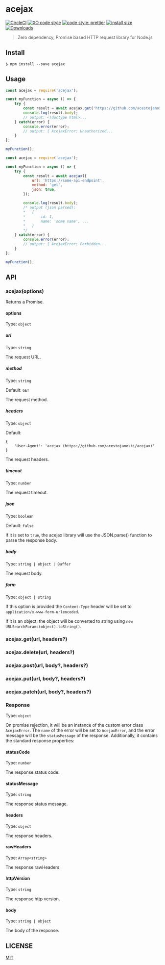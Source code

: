# acejax
[![CircleCI](https://circleci.com/gh/acestojanoski/acejax/tree/master.svg?style=svg)](https://circleci.com/gh/acestojanoski/acejax/tree/master)
[![XO code style](https://img.shields.io/badge/code_style-XO-5ed9c7.svg)](https://github.com/xojs/xo)
[![code style: prettier](https://img.shields.io/badge/code_style-prettier-ff69b4.svg?style=flat-square)](https://github.com/prettier/prettier)
[![install size](https://packagephobia.now.sh/badge?p=acejax)](https://packagephobia.now.sh/result?p=acejax)
[![Downloads](https://img.shields.io/npm/dm/acejax.svg)](https://npmjs.com/acejax)

> Zero dependency, Promise based HTTP request library for Node.js

## Install

```
$ npm install --save acejax
```

## Usage

```js
const acejax = require('acejax');

const myFunction = async () => {
    try {
        const result = await acejax.get('https://github.com/acestojanoski/acejax');
        console.log(result.body);
        // output: <!doctype html>...
    } catch(error) {
        console.error(error);
        // output: { AcejaxError: Unauthorized...
    }
};

myFunction();
```

```js
const acejax = require('acejax');

const myFunction = async () => {
    try {
        const result = await acejax({
            url: 'https://some-api-endpoint',
            method: 'get',
            json: true,
        });

        console.log(result.body);
        /* output (json parsed):
        *   {
        *       id: 1,
        *       name: 'some name', ...
        *   }
        */
    } catch(error) {
        console.error(error);
        // output: { AcejaxError: Forbidden...
    }
};

myFunction();
```

## API

### acejax(options)

Returns a Promise.

#### options
Type: `object`

##### url
Type: `string`

The request URL.

##### method
Type: `string`

Default: `GET`

The request method.

##### headers
Type: `object`

Default:
```
{
    'User-Agent': 'acejax (https://github.com/acestojanoski/acejax)'
}
```

The request headers.

##### timeout
Type: `number`

The request timeout.

##### json
Type: `boolean`

Default: `false`

If it is set to `true`, the acejax library will use the JSON.parse() function to parse the response body.

##### body
Type: `string | object | Buffer`

The request body.

##### form
Type: `object | string`

If this option is provided the `Content-Type` header will be set to `application/x-www-form-urlencoded`.

If it is an object, the object will be converted to string using `new URLSearchParams(object).toString()`.

### acejax.get(url, headers?)
### acejax.delete(url, headers?)
### acejax.post(url, body?, headers?)
### acejax.put(url, body?, headers?)
### acejax.patch(url, body?, headers?)

### Response
Type: `object`

On promise rejection, it will be an instance of the custom error class `AcejaxError`. The `name` of the error will be set to `AcejaxError`, and the error message will be the `statusMessage` of the response. Additionally, it contains the standard response properties:

#### statusCode
Type: `number`

The response status code.

#### statusMessage
Type: `string`

The response status message.

#### headers
Type: `object`

The response headers.

#### rawHeaders
Type: `Array<string>`

The response rawHeaders

#### httpVersion
Type: `string`

The response http version.

#### body
Type: `string | object`

The body of the response.

## LICENSE
[MIT](./LICENSE)
